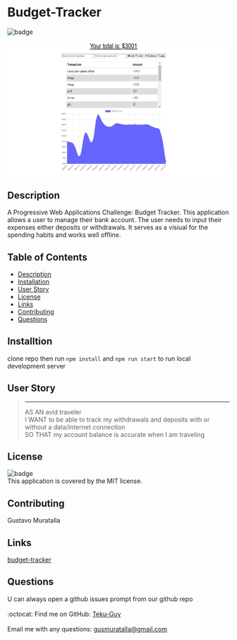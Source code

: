 # Budget-Tracker
![badge](https://img.shields.io/badge/license-MIT-brightgreen)<br />

![img](https://github.com/teku-guy/portfolio-app/raw/main/src/assets/images/budget.png)

## Description
A Progressive Web Applications Challenge: Budget Tracker. This application allows a user to manage their bank account. The user needs to input their expenses either deposits or withdrawals. It serves as a visiual for the spending habits and works well offline.

## Table of Contents
  - [Description](#description)
  - [Installation](#installation)
  - [User Story](#user-story-)
  - [License](#license)
  - [Links](#links)
  - [Contributing](#contributing)
  - [Questions](#questions)

## Installtion
clone repo then run `npm install` and `npm run start` to run local development server

##  User Story <br>
> <hr>
> AS AN avid traveler <br>
> I WANT to be able to track my withdrawals and deposits with or without a data/internet connection <br>
> SO THAT my account balance is accurate when I am traveling <br>

## License
![badge](https://img.shields.io/badge/license-MIT-brightgreen)
<br />
This application is covered by the MIT license. 

## Contributing
Gustavo Muratalla

## Links
[budget-tracker](https://budget-tracker-67.herokuapp.com/)

## Questions
U can always open a github issues prompt from our github repo<br />
<br />
:octocat: Find me on GitHub: [Teku-Guy](https://github.com/Teku-Guy)<br />
<br />
Email me with any questions: [gusmuratalla@gmail.com](mailto:gusmuratalla@gmail.com)<br />
